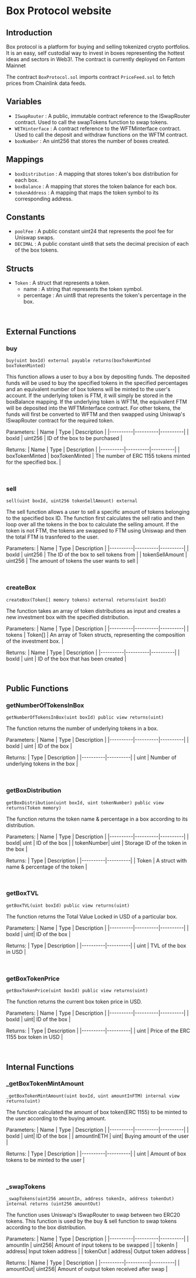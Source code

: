 # Box Protocol website

## Introduction

Box protocol is a platform for buying and selling tokenized crypto portfolios. It is an easy, self custodial way to invest in boxes representing the hottest ideas and sectors in Web3!.
The contract is currently deployed on Fantom Mainnet

The contract `BoxProtocol.sol` imports contract `PriceFeed.sol` to fetch prices from Chainlink data feeds.

## Variables

- `ISwapRouter` : A public, immutable contract reference to the ISwapRouter contract. Used to call the swapTokens function to swap tokens.
- `WETHinterface` : A contract reference to the WFTMinterface contract. Used to call the deposit and withdraw functions on the WFTM contract.
- `boxNumber` : An uint256 that stores the number of boxes created.

## Mappings

- `boxDistribution` : A mapping that stores token's box distribution for each box.
- `boxBalance` : A mapping that stores the token balance for each box.
- `tokenAddress` : A mapping that maps the token symbol to its corresponding address.

## Constants

- `poolFee` : A public constant uint24 that represents the pool fee for Uniswap swaps.
- `DECIMAL` : A public constant uint8 that sets the decimal precision of each of the box tokens.

## Structs

- `Token` : A struct that represents a token.
  - name : A string that represents the token symbol.
  - percentage : An uint8 that represents the token's percentage in the box.

<br/>

## External Functions

### buy

    buy(uint boxId) external payable returns(boxTokenMinted boxTokenMinted)

This function allows a user to buy a box by depositing funds. The deposited funds will be used to buy the specified tokens in the specified percentages and an equivalent number of box tokens will be minted to the user's account. If the underlying token is FTM, it will simply be stored in the boxBalance mapping. If the underlying token is WFTM, the equivalent FTM will be deposited into the WFTMinterface contract. For other tokens, the funds will first be converted to WFTM and then swapped using Uniswap's ISwapRouter contract for the required token.

Parameters:
| Name | Type | Description |
|----------|----------|----------|
| boxId | uint256 | ID of the box to be purchased |

Returns:
| Name | Type | Description |
|----------|----------|----------|
| boxTokenMinted | boxTokenMinted | The number of ERC 1155 tokens minted for the specified box. |

<br/>

### sell

    sell(uint boxId, uint256 tokenSellAmount) external

The sell function allows a user to sell a specific amount of tokens belonging to the specified box ID. The function first calculates the sell ratio and then loop over all the tokens in the box to calculate the selling amount. If the token is not FTM, the tokens are swapped to FTM using Uniswap and then the total FTM is trasnfered to the user.

Parameters:
| Name | Type | Description |
|----------|----------|----------|
| boxId | uint256 | The ID of the box to sell tokens from |
| tokenSellAmount | uint256 | The amount of tokens the user wants to sell |

<br/>

### createBox

    createBox(Token[] memory tokens) external returns(uint boxId)

The function takes an array of token distributions as input and creates a new investment box with the specified distribution.

Parameters:
| Name | Type | Description |
|----------|----------|----------|
| tokens | Token[] | An array of Token structs, representing the composition of the investment box. |

Returns:
| Name | Type | Description |
|----------|----------|----------|
| boxId | uint | ID of the box that has been created |

<br/>

## Public Functions

### getNumberOfTokensInBox

    getNumberOfTokensInBox(uint boxId) public view returns(uint)

The function returns the number of underlying tokens in a box.

Parameters:
| Name | Type | Description |
|----------|----------|----------|
| boxId | uint | ID of the box |

Returns:
| Type | Description |
|----------|----------|
| uint | Number of underlying tokens in the box |

<br/>

### getBoxDistribution

    getBoxDistribution(uint boxId, uint tokenNumber) public view returns(Token memory)

The function returns the token name & percentage in a box according to its distribution.

Parameters:
| Name | Type | Description |
|----------|----------|----------|
| boxId| uint | ID of the box |
| tokenNumber| uint | Storage ID of the token in the box |

Returns:
| Type | Description |
|----------|----------|
| Token | A struct with name & percentage of the token |

<br/>

### getBoxTVL

    getBoxTVL(uint boxId) public view returns(uint)

The function returns the Total Value Locked in USD of a particular box.

Parameters:
| Name | Type | Description |
|----------|----------|----------|
| boxId | uint| ID of the box |

Returns:
| Type | Description |
|----------|----------|
| uint | TVL of the box in USD |

<br/>

### getBoxTokenPrice

    getBoxTokenPrice(uint boxId) public view returns(uint)

The function returns the current box token price in USD.

Parameters:
| Name | Type | Description |
|----------|----------|----------|
| boxId | uint| ID of the box |

Returns:
| Type | Description |
|----------|----------|
| uint | Price of the ERC 1155 box token in USD |

<br/>

## Internal Functions

### \_getBoxTokenMintAmount

    _getBoxTokenMintAmount(uint boxId, uint amountInFTM) internal view returns(uint)

The function calculated the amount of box token(ERC 1155) to be minted to the user according to the buying amount.

Parameters:
| Name | Type | Description |
|----------|----------|----------|
| boxId | uint| ID of the box |
| amountInETH | uint| Buying amount of the user |

Returns:
| Type | Description |
|----------|----------|
| uint | Amount of box tokens to be minted to the user |

<br/>

### \_swapTokens

    _swapTokens(uint256 amountIn, address tokenIn, address tokenOut) internal returns (uint256 amountOut)

The function uses Uniswap's ISwapRouter to swap between two ERC20 tokens. This function is used by the buy & sell function to swap tokens according to the box distribution.

Parameters:
| Name | Type | Description |
|----------|----------|----------|
| amountIn | uint256| Amount of input tokens to be swapped |
| tokenIn | address| Input token address |
| tokenOut | address| Output token address |

Returns:
| Name | Type | Description |
|----------|----------|----------|
| amountOut| uint256| Amount of output token received after swap |

<br/>
